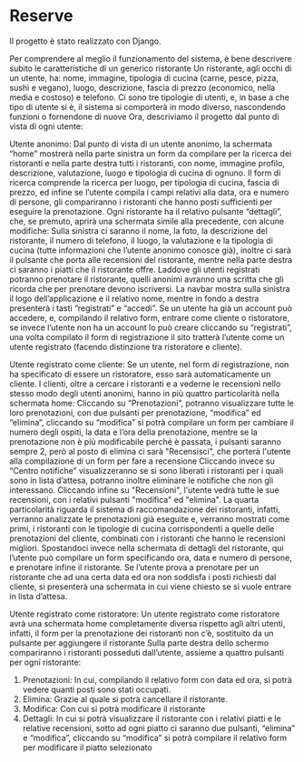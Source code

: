# Reserve

Il progetto è stato realizzato con Django.

Per comprendere al meglio il funzionamento del sistema, è bene descrivere subito le caratteristiche di un generico ristorante
Un ristorante, agli occhi di un utente, ha: nome, immagine, tipologia di cucina (carne, pesce, pizza, sushi e vegano), luogo, descrizione, fascia di prezzo (economico, nella media e costoso) e telefono.
Ci sono tre tipologie di utenti, e, in base a che tipo di utente si è, il sistema si comporterà in modo diverso, nascondendo funzioni o fornendone di nuove
Ora, descriviamo il progetto dal punto di vista di ogni utente:

Utente anonimo:
Dal punto di vista di un utente anonimo, la schermata “home” mostrerà nella parte sinistra un form da compilare per la ricerca dei ristoranti e nella parte destra tutti i ristoranti, con nome, immagine profilo, descrizione, valutazione, luogo e tipologia di cucina di ognuno.
Il form di ricerca comprende la ricerca per luogo, per tipologia di cucina, fascia di prezzo, ed infine se l’utente compila i campi relativi alla data, ora e numero di persone, gli compariranno i ristoranti che hanno posti sufficienti per eseguire la prenotazione.
Ogni ristorante ha il relativo pulsante “dettagli”, che, se premuto, aprirà una schermata simile alla precedente, con alcune modifiche:
Sulla sinistra ci saranno il nome, la foto, la descrizione del ristorante, il numero di telefono, il luogo, la valutazione e la tipologia di cucina (tutte informazioni che l’utente anonimo conosce già), inoltre ci sarà il pulsante che porta alle recensioni del ristorante, mentre nella parte destra ci saranno i piatti che il ristorante offre.
Laddove gli utenti registrati potranno prenotare il ristorante, quelli anonimi avranno una scritta che gli ricorda che per prenotare devono iscriversi.
La navbar mostra sulla sinistra il logo dell’applicazione e il relativo nome, mentre in fondo a destra presenterà i tasti “registrati” e “accedi”.
Se un utente ha già un account può accedere, e, compilando il relativo form, entrare come cliente o ristoratore, se invece l’utente non ha un account lo può creare cliccando su “registrati”, una volta compilato il form di registrazione il sito tratterà l’utente come un utente registrato (facendo distinzione tra ristoratore e cliente).

Utente registrato come cliente:
Se un utente, nel form di registrazione, non ha specificato di essere un ristoratore, esso sarà automaticamente un cliente.
I clienti, oltre a cercare i ristoranti e a vederne le recensioni nello stesso modo degli utenti anonimi, hanno in più quattro particolarità nella schermata home:
Cliccando su “Prenotazioni”, potranno visualizzare tutte le loro prenotazioni, con due pulsanti per prenotazione, “modifica” ed “elimina”, cliccando su “modifica” si potrà compilare un form per cambiare il numero degli ospiti, la data e l’ora della prenotazione, mentre se la prenotazione non è più modificabile perché è passata, i pulsanti saranno sempre 2, però al posto di elimina ci sarà "Recensisci", che porterà l'utente alla compilazione di un form per fare a recensione
Cliccando invece su “Centro notifiche” visualizzeranno se si sono liberati i ristoranti per i quali sono in lista d’attesa, potranno inoltre eliminare le notifiche che non gli interessano.
Cliccando infine su "Recensioni", l'utente vedrà tutte le sue recensioni, con i relativi pulsanti "modifica" ed "elimina".
La quarta particolarità riguarda il sistema di raccomandazione dei ristoranti, infatti, verranno analizzate le prenotazioni già eseguite e, verranno mostrati come primi, i ristoranti con le tipologie di cucina corrispondenti a quelle delle prenotazioni del cliente, combinati con i ristoranti che hanno le recensioni migliori.
Spostandoci invece nella schermata di dettagli del ristorante, qui l’utente può compilare un form specificando ora, data e numero di persone, e prenotare infine il ristorante.
Se l’utente prova a prenotare per un ristorante che ad una certa data ed ora non soddisfa i posti richiesti dal cliente, si presenterà una schermata in cui viene chiesto se si vuole entrare in lista d’attesa.

Utente registrato come ristoratore:
Un utente registrato come ristoratore avrà una schermata home completamente diversa rispetto agli altri utenti, infatti, il form per la prenotazione dei ristoranti non c’è, sostituito da un pulsante per aggiungere il ristorante
Sulla parte destra dello schermo compariranno i ristoranti posseduti dall’utente, assieme a quattro pulsanti per ogni ristorante:
1)	Prenotazioni: In cui, compilando il relativo form con data ed ora, si potrà vedere quanti posti sono stati occupati.
2)	Elimina: Grazie al quale si potrà cancellare il ristorante.
3)	Modifica: Con cui si potrà modificare il ristorante
4)	Dettagli: In cui si potrà visualizzare il ristorante con i relativi piatti e le relative recensioni, sotto ad ogni piatto ci saranno due pulsanti, “elimina” e “modifica”, cliccando su “modifica” si potrà compilare il relativo form per modificare il piatto selezionato
